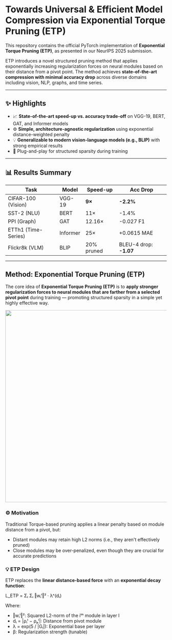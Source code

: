 # Towards Universal & Efficient Model Compression via Exponential Torque Pruning (ETP)

This repository contains the official PyTorch implementation of **Exponential Torque Pruning (ETP)**, as presented in our NeurIPS 2025 submission.

ETP introduces a novel structured pruning method that applies exponentially increasing regularization forces on neural modules based on their distance from a pivot point. The method achieves **state-of-the-art compression with minimal accuracy drop** across diverse domains including vision, NLP, graphs, and time series.

---

## ✨ Highlights

- 📈 **State-of-the-art speed-up vs. accuracy trade-off** on VGG-19, BERT, GAT, and Informer models
- ⚙️ **Simple, architecture-agnostic regularization** using exponential distance-weighted penalty
- 💡 **Generalizable to modern vision-language models (e.g., BLIP)** with strong empirical results
- 🧩 Plug-and-play for structured sparsity during training

---

## 📊 Results Summary

| Task                | Model      | Speed-up | Acc Drop |
|---------------------|------------|----------|----------|
| CIFAR-100 (Vision)  | VGG-19     | **9×**   | **-2.2%** |
| SST-2 (NLU)         | BERT       | 11×      | -1.4%     |
| PPI (Graph)         | GAT        | 12.16×   | -0.027 F1 |
| ETTh1 (Time-Series) | Informer   | 25×      | +0.0615 MAE |
| Flickr8k (VLM)      | BLIP       | 20% pruned | BLEU-4 drop: **-1.07** |

---

## Method: Exponential Torque Pruning (ETP)

The core idea of **Exponential Torque Pruning (ETP)** is to **apply stronger regularization forces to neural modules that are farther from a selected pivot point** during training — promoting structured sparsity in a simple yet highly effective way.
<p align="center">
  <img src="https://github.com/user-attachments/assets/094e3c0f-0e51-4f70-9ba6-586f39e7d8fd" width="600"/>
</p>

### ⚙️ Motivation

Traditional Torque-based pruning applies a linear penalty based on module distance from a pivot, but:

- Distant modules may retain high L2 norms (i.e., they aren't effectively pruned)
- Close modules may be over-penalized, even though they are crucial for accurate predictions

### 💡 ETP Design

ETP replaces the **linear distance-based force** with an **exponential decay function**:

L_ETP = Σₗ Σᵢ ‖wᵢˡ‖² · λ^(dᵢ)

Where:

- ‖wᵢˡ‖²: Squared L2-norm of the iᵗʰ module in layer l  
- dᵢ = |ρᵢˡ − ρₚˡ|: Distance from pivot module  
- λ = exp(5 / |Gₗ|): Exponential base per layer  
- β: Regularization strength (tunable)




